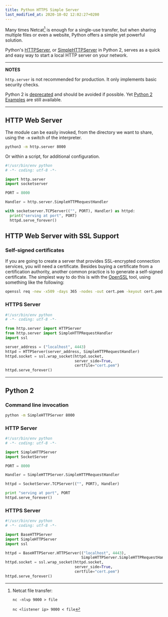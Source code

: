 ```yaml
---
title: Python HTTPS Simple Server
last_modified_at: 2020-10-02 12:02:27+0200
---
```


Many times Netcat[^netcat] is enough for a single-use transfer,
but when sharing multiple files or even a website,
Python offers a simple yet powerful solution.

Python's [HTTPServer](https://docs.python.org/3/library/http.server.html),
or [SimpleHTTPServer](https://docs.python.org/2/library/simplehttpserver.html) in Python 2,
serves as a quick and easy way to start a local HTTP server on your network.

---
**NOTES**

`http.server` is not recommended for production.
It only implements basic security checks.

Python 2 is [deprecated](https://pythonclock.org/) and should be avoided if possible.
Yet [Python 2 Examples](#python-2) are still available.

---

## HTTP Web Server

The module can be easily invoked,
from the directory we want to share,
using the `-m` switch of the interpreter.

```sh
python3 -m http.server 8000
```

Or within a script, for additional configuration.

```python
#!/usr/bin/env python
# -*- coding: utf-8 -*-

import http.server
import socketserver

PORT = 8000

Handler = http.server.SimpleHTTPRequestHandler

with socketserver.TCPServer(("", PORT), Handler) as httpd:
  print("serving at port", PORT)
  httpd.serve_forever()
```

## HTTP Web Server with SSL Support

### Self-signed certificates

If you are going to create a server that provides SSL-encrypted connection services,
you will need a certificate.
Besides buying a certificate from a certification authority,
another common practice is to generate a self-signed certificate.
The simplest way to do this is with the [OpenSSL](https://www.openssl.org/docs/) tool, using something like the following:

```sh
openssl req -new -x509 -days 365 -nodes -out cert.pem -keyout cert.pem
```

### HTTPS Server

```python
#!/usr/bin/env python
# -*- coding: utf-8 -*-

from http.server import HTTPServer
from http.server import SimpleHTTPRequestHandler
import ssl

server_address = ("localhost", 4443)
httpd = HTTPServer(server_address, SimpleHTTPRequestHandler)
httpd.socket = ssl.wrap_socket(httpd.socket,
                               server_side=True,
                               certfile="cert.pem")
httpd.serve_forever()
```

---

## Python 2

### Command line invocation

```sh
python -m SimpleHTTPServer 8000
```

### HTTP Server

```python
#!/usr/bin/env python
# -*- coding: utf-8 -*-

import SimpleHTTPServer
import SocketServer

PORT = 8000

Handler = SimpleHTTPServer.SimpleHTTPRequestHandler

httpd = SocketServer.TCPServer(("", PORT), Handler)

print "serving at port", PORT
httpd.serve_forever()
```

### HTTPS Server

```python
#!/usr/bin/env python
# -*- coding: utf-8 -*-

import BaseHTTPServer
import SimpleHTTPServer
import ssl

httpd = BaseHTTPServer.HTTPServer(("localhost", 4443),
                                  SimpleHTTPServer.SimpleHTTPRequestHandler)
httpd.socket = ssl.wrap_socket(httpd.socket,
                               server_side=True,
                               certfile="cert.pem")
httpd.serve_forever()
```


[^netcat]:
    Netcat file transfer:

    `nc -nlvp 9000 > file`

    `nc <listener ip> 9000 < file`
